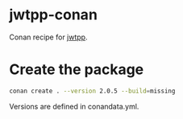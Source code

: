 # jwtpp-conan

Conan recipe for [jwtpp](https://github.com/troian/jwtpp).

# Create the package

```bash
conan create . --version 2.0.5 --build=missing
```

Versions are defined in conandata.yml.
